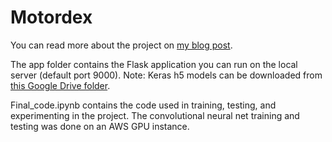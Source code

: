 # Motordex
You can read more about the project on [my blog post](https://www.justindchien.com/blog/motordex).

The app folder contains the Flask application you can run on the local server (default port 9000).
Note: Keras h5 models can be downloaded from [this Google Drive folder](https://drive.google.com/open?id=0B-LdLn5YkfNUbW9mRFRXdWRhQVU).

Final_code.ipynb contains the code used in training, testing, and experimenting in the project. The convolutional neural net training and testing was done on an AWS GPU instance.
